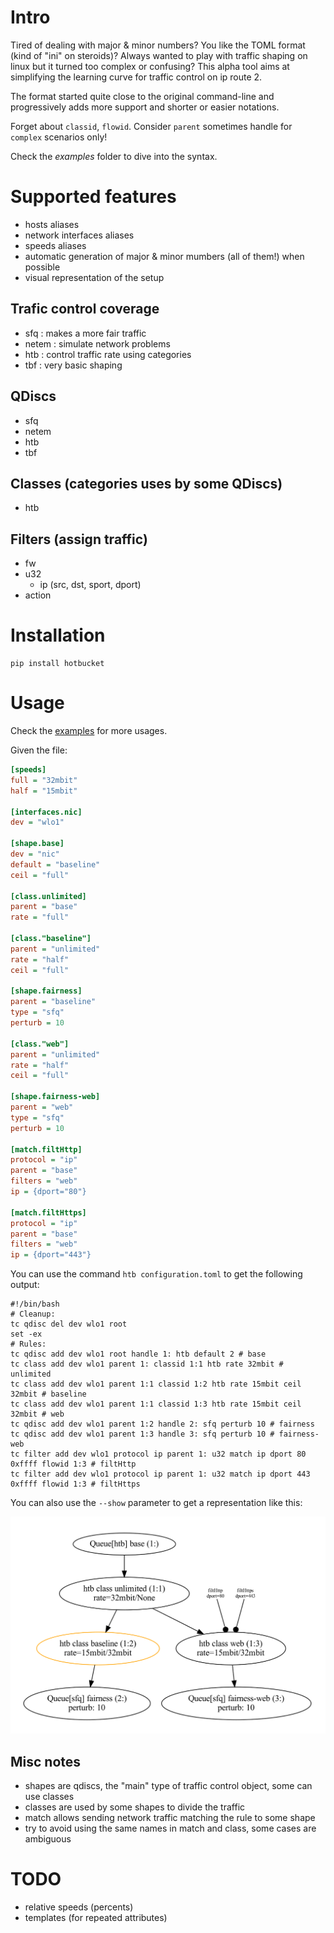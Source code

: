 # Intro

Tired of dealing with major & minor numbers? You like the TOML format (kind of "ini" on steroids)?
Always wanted to play with traffic shaping on linux but it turned too complex or confusing?
This alpha tool aims at simplifying the learning curve for traffic control on ip route 2.

The format started quite close to the original command-line and progressively adds more support and shorter or easier notations.

Forget about `classid`, `flowid`.
Consider `parent` sometimes handle for `complex` scenarios only!

Check the *examples* folder to dive into the syntax.

# Supported features

- hosts aliases
- network interfaces aliases
- speeds aliases
- automatic generation of major & minor mumbers (all of them!) when possible
- visual representation of the setup

## Trafic control coverage

- sfq : makes a more fair traffic
- netem : simulate network problems
- htb : control traffic rate using categories
- tbf : very basic shaping

## QDiscs

- sfq
- netem
- htb
- tbf

## Classes (categories uses by some QDiscs)

- htb

## Filters (assign traffic)

- fw
- u32
  - ip (src, dst, sport, dport)
- action

# Installation

    pip install hotbucket

# Usage

Check the [examples](https://github.com/fdev31/hotbuckets/tree/main/examples) for more usages.

Given the file:

```ini
[speeds]
full = "32mbit"
half = "15mbit"

[interfaces.nic]
dev = "wlo1"

[shape.base]
dev = "nic"
default = "baseline"
ceil = "full"

[class.unlimited]
parent = "base"
rate = "full"

[class."baseline"]
parent = "unlimited"
rate = "half"
ceil = "full"

[shape.fairness]
parent = "baseline"
type = "sfq"
perturb = 10

[class."web"]
parent = "unlimited"
rate = "half"
ceil = "full"

[shape.fairness-web]
parent = "web"
type = "sfq"
perturb = 10

[match.filtHttp]
protocol = "ip"
parent = "base"
filters = "web"
ip = {dport="80"}

[match.filtHttps]
protocol = "ip"
parent = "base"
filters = "web"
ip = {dport="443"}
```

You can use the command `htb configuration.toml` to get the following output:

    #!/bin/bash
    # Cleanup:
    tc qdisc del dev wlo1 root
    set -ex
    # Rules:
    tc qdisc add dev wlo1 root handle 1: htb default 2 # base
    tc class add dev wlo1 parent 1: classid 1:1 htb rate 32mbit # unlimited
    tc class add dev wlo1 parent 1:1 classid 1:2 htb rate 15mbit ceil 32mbit # baseline
    tc class add dev wlo1 parent 1:1 classid 1:3 htb rate 15mbit ceil 32mbit # web
    tc qdisc add dev wlo1 parent 1:2 handle 2: sfq perturb 10 # fairness
    tc qdisc add dev wlo1 parent 1:3 handle 3: sfq perturb 10 # fairness-web
    tc filter add dev wlo1 protocol ip parent 1: u32 match ip dport 80 0xffff flowid 1:3 # filtHttp
    tc filter add dev wlo1 protocol ip parent 1: u32 match ip dport 443 0xffff flowid 1:3 # filtHttps


You can also use the `--show` parameter to get a representation like this:

![graph](https://github.com/fdev31/hotbuckets/raw/main/examples/graph.png)

## Misc notes

- shapes are qdiscs, the "main" type of traffic control object, some can use classes
- classes are used by some shapes to divide the traffic
- match allows sending network traffic matching the rule to some shape
- try to avoid using the same names in match and class, some cases are ambiguous

# TODO

- relative speeds (percents)
- templates (for repeated attributes)

